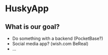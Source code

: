 # HuskyApp
## What is our goal?
  * Do something with a backend (PocketBase?)
  * Social media app? (wish.com BeReal)
  * ...
